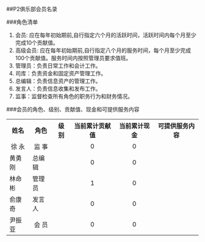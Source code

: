 ##P2俱乐部会员名录

###角色清单
1. 会员: 应在每年初始期前,自行指定六个月的活跃时间，活跃时间内每个月至少完成10个贡献值。
2. 高级会员: 应在每年初始期前,自行指定八个月的服务时间，每个月至少完成100个贡献值。服务时间内按照管理员要求值班。
3. 管理员：负责日常工作和会计工作。
4. 司库：负责资金和固定资产管理工作。
5. 总编辑：负责信息资产的管理工作。
6. 发言人：负责信息收集和发布工作。
7. 监事：监督检查所有角色的职务行为和财务情况。

###会员的角色、级别、贡献值、现金和可提供服务内容

<table>
<tr><th>姓名</th><th>角色</th><th>级别</th><th>当前累计贡献值</th><th>当前累计现金</th><th>可提供服务内容</th></tr>
<tr><td><center>徐  永</center></td><td><center>监  事</center></td><td><center> </center></td><td><center>0</center></td><td><center>0</center></td><td></td></tr>
<tr><td>黄勇刚</td><td>总编辑</td><td><center> </center></td><td><center>0</center></td><td><center>0</center></td><td></td></tr>
<tr><td>林命彬</td><td>管理员</td><td><center> </center></td><td><center>1</center></td><td><center>0</center></td><td></td></tr>
<tr><td>俞康奇</td><td>发言人</td><td><center> </center></td><td><center>0</center></td><td><center>0</center></td><td></td></tr>
<tr><td>尹振亚</td><td><center>会 员</center></td><td><center> </center></td><td><center>0</center></td><td><center>0</center></td><td></td></tr>
</table>
